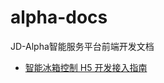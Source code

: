 # alpha-docs
JD-Alpha智能服务平台前端开发文档

- [智能冰箱控制 H5 开发接入指南](https://github.com/jd-smart-fe/alpha-docs/wiki/%E6%99%BA%E8%83%BD%E5%86%B0%E7%AE%B1%E6%8E%A7%E5%88%B6-H5-%E5%BC%80%E5%8F%91%E6%8E%A5%E5%85%A5%E6%8C%87%E5%8D%97)